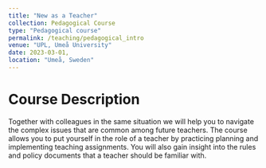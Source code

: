 ```yaml
---
title: "New as a Teacher"
collection: Pedagogical Course
type: "Pedagogical course"
permalink: /teaching/pedagogical_intro
venue: "UPL, Umeå University"
date: 2023-03-01,
location: "Umeå, Sweden"
---
```


Course Description
======

Together with colleagues in the same situation we will help you to navigate the complex issues that are common among future teachers. 
The course allows you to put yourself in the role of a teacher by practicing planning and implementing teaching assignments.
You will also gain insight into the rules and policy documents that a teacher should be familiar with.
